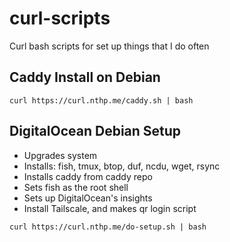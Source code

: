 # curl-scripts
Curl bash scripts for set up things that I do often

## Caddy Install on Debian

`curl https://curl.nthp.me/caddy.sh | bash`

## DigitalOcean Debian Setup

- Upgrades system
- Installs: fish, tmux, btop, duf, ncdu, wget, rsync
- Installs caddy from caddy repo
- Sets fish as the root shell
- Sets up DigitalOcean's insights
- Install Tailscale, and makes qr login script

`curl https://curl.nthp.me/do-setup.sh | bash`
